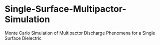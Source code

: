 # Single-Surface-Multipactor-Simulation
Monte Carlo Simulation of Multipactor Discharge Phenomena for a Single Surface Dielectric
